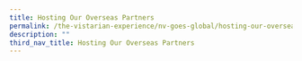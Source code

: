 ```yaml
---
title: Hosting Our Overseas Partners
permalink: /the-vistarian-experience/nv-goes-global/hosting-our-overseas-partners/
description: ""
third_nav_title: Hosting Our Overseas Partners
---
```


